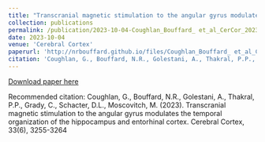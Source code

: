 ```yaml
---
title: "Transcranial magnetic stimulation to the angular gyrus modulates the temporal organization of the hippocampus and entorhinal cortex"
collection: publications
permalink: /publication/2023-10-04-Coughlan_Bouffard_ et_al_CerCor_2023
date: 2023-10-04
venue: 'Cerebral Cortex'
paperurl: 'http://nrbouffard.github.io/files/Coughlan_Bouffard_ et_al_CerCor_2023.pdf'
citation: 'Coughlan, G., Bouffard, N.R., Golestani, A., Thakral, P.P., Grady, C., Schacter, D.L., Moscovitch, M. (2023). Transcranial magnetic stimulation to the angular gyrus modulates the temporal organization of the hippocampus and entorhinal cortex. Cerebral Cortex, 33(6), 3255-3264'
---
```


<a href='http://nrbouffard.github.io/files/Coughlan_Bouffard_ et_al_CerCor_2023.pdf'>Download paper here</a>

Recommended citation: Coughlan, G., Bouffard, N.R., Golestani, A., Thakral, P.P., Grady, C., Schacter, D.L., Moscovitch, M. (2023). Transcranial magnetic stimulation to the angular gyrus modulates the temporal organization of the hippocampus and entorhinal cortex. Cerebral Cortex, 33(6), 3255-3264